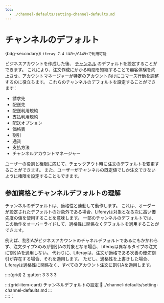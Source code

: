 ```yaml
---
toc:
  - ./channel-defaults/setting-channel-defaults.md
---
```

# チャンネルのデフォルト

{bdg-secondary}`Liferay 7.4 U49+/GA49+で利用可能`

ビジネスアカウントを作成した後、 [チャンネル](https://learn.liferay.com/web/guest/w/commerce/store-management/channels/introduction-to-channels) のデフォルトを設定することができます。 これにより、注文作成にかかる時間を短縮することで顧客体験を向上させ、アカウントマネージャーが特定のアカウント向けにコマース行動を調整するのに役立ちます。 これらのチャンネルのデフォルトを設定することができます：

* 請求先
* 配送先
* 配送利用規約
* 支払利用規約
* 配送オプション
* 価格表
* 割引
* 通貨
* 支払方法
* チャンネルアカウントマネージャー

ユーザーの役割と権限に応じて、チェックアウト時に注文のデフォルトを変更することができます。 また、ユーザーがチャンネルの既定値でしか注文できないように権限を設定することもできます。

## 参加資格とチャンネルデフォルトの理解

チャンネルのデフォルトは、適格性と連動して動作します。 これは、オーダーが設定されたデフォルトの対象外である場合、Liferayは対象となる次に高い優先度の値を使用することを意味します。 一部のチャンネルのデフォルトでは、この動作をオーバーライドして、適格性に関係なくデフォルトを適用することができます。

例えば、割引Aがビジネスアカウントのチャネルデフォルトであるにもかかわらず、注文タイプXのみが割引Aの対象となる場合、Liferayは異なるタイプの注文に割引Aを適用しない。 代わりに、Liferayは、注文が適格である次善の優先割引が存在する場合、それを適用します。 ただし、適格性を上書きした場合、Liferayは適格性に関係なく、すべてのアカウント注文に割引Aを適用します。

::::{grid} 2
:gutter: 3 3 3 3

:::{grid-item-card}  チャンネルデフォルトの設定
:link: ./channel-defaults/setting-channel-defaults.md
:::  
::::：
